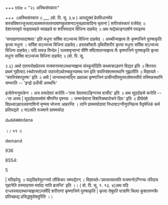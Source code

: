 +++
title = "२८ अस्थिसंस्कारः"

+++
॥अस्थिसंस्कारः॥ ___ (बो. पि. सू. ३.७ ) आपद्युक्तं प्रेतविधानमेवं शस्त्रविषरज्जुजलाऽचलमारुततरुपाषाणहुताशनाऽनुच्छ्वासादिना मृतानां | शरीरसंस्कारं वर्जयेत् ॥ देशान्तरमृते सङ्ग्रामहते व्याघ्रहते वा शरीरमादाय विधिना दाहयेत् ॥ अथ यद्येकाङ्गदर्शने पराइस्य

'सप्तप्राणास्तदाश्रयाः' इति मधुना सर्पिषा वाऽभ्यज्य विधिना दाहयेत् । अस्थीन्याहृत्य तैः कृष्णाजिने पुरुषाकृति कृत्वा मधुना । सर्पिषा वाऽभ्यज्य विधिना दाहयेत्। हस्तकौशलैः पृथिवीशरीरं कृत्या मधुना सर्पिषा वाऽभ्यज्य विधिना दाहयेत्। यदि तावन्न विन्देत | पलाशवृन्तानां त्रीणि षष्टिशतान्याहृत्य तैः कृष्णाजिने पुरुषाकृति कृत्वा मधुना सर्पिषा वाऽभ्यज्य विधिना दाहयेत् ॥ (बो. पि. सू.

२.६) अथो एतत्परोक्षप्रेतस्य यजमानस्याऽस्थान्याहृत्य संस्कुर्यादिति कथमत्राऽहरणं विद्यत इति ॥ शिरस्तः प्रथमं गृहीत्वाऽ Hथोरस्तोऽथो जठरतोऽथोरुबाहुभ्यामथ पत्त इति त्रयस्त्रिंशतमस्थानि गृह्णातीति ॥ विज्ञायते -'त्रयस्त्रिंशत्पुरुषः' इति ॥ अथै | तान्यस्थान्यद्भिः प्रक्षाळ्य कृष्णाजिनं प्राचीनग्रीवमुत्तरलोमास्तीर्य तस्मिन्नस्थानि सम्भरति -- 'इन्द्रो दधीची अस्थभिः'

इत्येतेनानुवाकेन । अत्र तयादेवतं करोति –'तया देवतयाऽङ्गिरस्व वासीद' इति ॥ अथ सूददोहसे करोति ---‘ता अस्य | सूददोहसस्मोमं श्रीणन्ति पृश्नयः । जन्मन्देवानां विशस्त्रिष्वारोचने दिवः' इति ॥ दीर्घवंशे विप्रथ्याऽक्षारलवणाशिनो मृण्मय भोजना आहरन्ति । तानि प्राममर्यादायां निधायाऽग्नीनुपनिहत्य पैतृमेधिकं कर्म प्रतिपद्यते ॥ नाऽसति यजमाने ग्राममर्यादा

మడకశకedana

।। ५१ ॥

demand

936

8S54:

5

| मतिहरेयुः ॥ यद्यतिहरेयुरग्नयो लौकिकाः सम्पद्येरन् । विज्ञायते–'प्रवसत्यवसति यजमानोऽग्निभ्यः परिदाय गृहानेति तस्माद्नाम मर्यादा नाति ब्रजन्ति' इति ।। ( बो. पि. सू. १. १३. ४)अथ यदि दग्धस्स्यादस्थान्याहृत्याऽन्तर्वेदि शरीराणां कृष्णाजिने पुरुषाकृति | कृत्वा तेषूपरि पात्राणि चित्वा कुशतरुणकैः प्रतिच्छाद्य प्रसिद्धमुपोषयुरिति ।।
